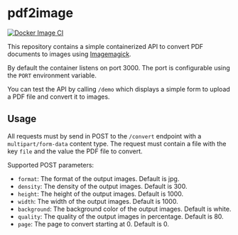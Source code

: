 # pdf2image

[![Docker Image CI](https://github.com/codeinchq/pdf2img/actions/workflows/docker-image.yml/badge.svg)](https://github.com/codeinchq/pdf2img/actions/workflows/docker-image.yml)

This repository contains a simple containerized API to convert PDF documents to images
using [Imagemagick](https://imagemagick.org/index.php).

By default the container listens on port 3000. The port is configurable using the `PORT` environment variable.

You can test the API by calling `/demo` which displays a simple form to upload a PDF file and convert it to images.


## Usage

All requests must by send in POST to the `/convert` endpoint with a `multipart/form-data` content type. The request must contain a file with the key `file` and the value the PDF file to convert.

Supported POST parameters:
* `format`: The format of the output images. Default is jpg.
* `density`: The density of the output images. Default is 300.
* `height`: The height of the output images. Default is 1000.
* `width`: The width of the output images. Default is 1000.
* `background`: The background color of the output images. Default is white.
* `quality`: The quality of the output images in percentage. Default is 80.
* `page`: The page to convert starting at 0. Default is 0.
